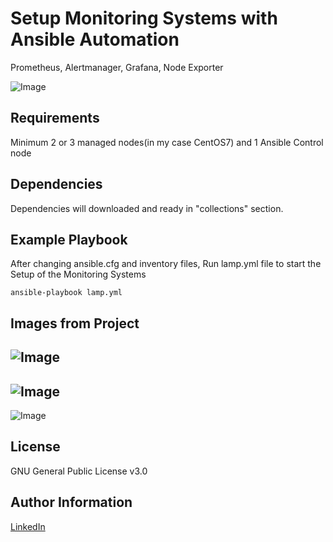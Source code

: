 Setup Monitoring Systems with Ansible Automation
=========

Prometheus, Alertmanager, Grafana, Node Exporter

![Image](images/ansible.png)


Requirements
------------

Minimum 2 or 3 managed nodes(in my case CentOS7) and 1 Ansible Control node

Dependencies
------------

Dependencies will downloaded and ready in "collections" section.

Example Playbook
----------------

After changing ansible.cfg and inventory files, Run lamp.yml file to start the Setup of the Monitoring Systems

    ansible-playbook lamp.yml


Images from Project
-------

![Image](images/php-56.png)
---
![Image](images/php-72.png)
---
![Image](images/php-74.png)


License
-------

GNU General Public License v3.0

Author Information
------------------

[LinkedIn](https://www.linkedin.com/in/imannovv/)

